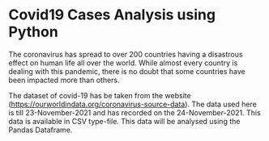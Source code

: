 # Covid19 Cases Analysis using Python

The coronavirus has spread to over 200 countries having a disastrous effect on human life all over the world. While almost every country is dealing with this pandemic, there is no doubt that some countries have been impacted more than others.

The dataset of covid-19 has be taken from the website (https://ourworldindata.org/coronavirus-source-data). The data used here is till 23-November-2021 and has recorded on the 24-November-2021. This data is available in CSV type-file. This data will be analysed using the Pandas Dataframe.
